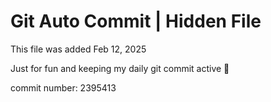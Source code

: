 # Git Auto Commit | Hidden File

This file was added Feb 12, 2025

Just for fun and keeping my daily git commit active 🤪

commit number: 2395413
